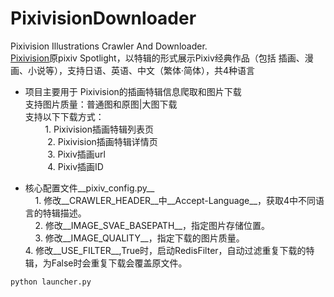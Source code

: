 # PixivisionDownloader
 Pixivision Illustrations Crawler And Downloader.<br>
 [Pixivision](http://www.pixivision.net/)原pixiv Spotlight，以特辑的形式展示Pixiv经典作品（包括 插画、漫画、小说等），支持日语、英语、中文（繁体·简体），共4种语言<br>
 
* 项目主要用于 Pixivision的插画特辑信息爬取和图片下载<br>
	支持图片质量：普通图和原图|大图下载<br>
      	支持以下下载方式：<br>
          1.  Pixivision插画特辑列表页<br>
          2.  Pixivision插画特辑详情页<br>
          3.  Pixiv插画url<br>
          4.  Pixiv插画ID<br>
 
* 核心配置文件__pixiv_config.py__<br>
     1.  修改__CRAWLER_HEADER__中__Accept-Language__，获取4中不同语言的特辑描述。<br>
     2.  修改__IMAGE_SVAE_BASEPATH__，指定图片存储位置。<br>
     3.  修改__IMAGE_QUALITY__，指定下载的图片质量。<br>
     4.  修改__USE_FILTER__,True时，启动RedisFilter，自动过滤重复下载的特辑，为False时会重复下载会覆盖原文件。<br>
     
~~~
python launcher.py
~~~
